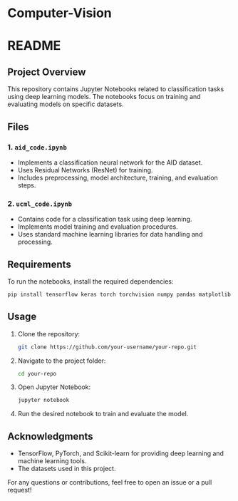 # Computer-Vision

# README

## Project Overview
This repository contains Jupyter Notebooks related to classification tasks using deep learning models. The notebooks focus on training and evaluating models on specific datasets.

## Files

### 1. `aid_code.ipynb`
- Implements a classification neural network for the AID dataset.
- Uses Residual Networks (ResNet) for training.
- Includes preprocessing, model architecture, training, and evaluation steps.

### 2. `ucml_code.ipynb`
- Contains code for a classification task using deep learning.
- Implements model training and evaluation procedures.
- Uses standard machine learning libraries for data handling and processing.

## Requirements
To run the notebooks, install the required dependencies:
```bash
pip install tensorflow keras torch torchvision numpy pandas matplotlib scikit-learn
```

## Usage
1. Clone the repository:
   ```bash
   git clone https://github.com/your-username/your-repo.git
   ```
2. Navigate to the project folder:
   ```bash
   cd your-repo
   ```
3. Open Jupyter Notebook:
   ```bash
   jupyter notebook
   ```
4. Run the desired notebook to train and evaluate the model.


## Acknowledgments
- TensorFlow, PyTorch, and Scikit-learn for providing deep learning and machine learning tools.
- The datasets used in this project.

For any questions or contributions, feel free to open an issue or a pull request!

